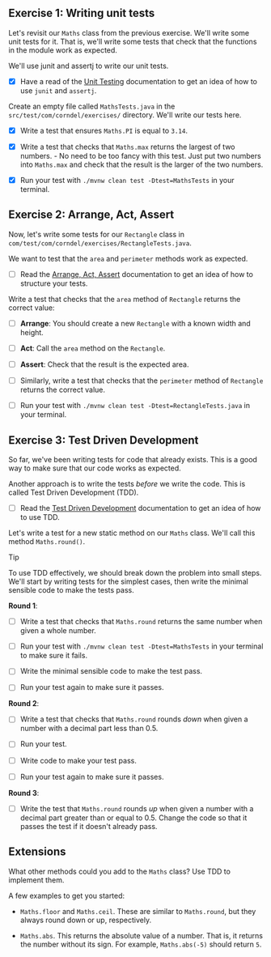 ## Exercise 1: Writing unit tests

Let's revisit our `Maths` class from the previous exercise. We'll write some
unit tests for it. That is, we'll write some tests that check that the functions
in the module work as expected.

We'll use junit and assertj to write our unit tests.

- [x] Have a read of the
  [Unit Testing](https://tech-docs.corndel.com/java/unit-testing.html)
  documentation to get an idea of how to use `junit` and `assertj`.

Create an empty file called `MathsTests.java` in the
`src/test/com/corndel/exercises/` directory. We'll write our tests here.

- [x] Write a test that ensures `Maths.PI` is equal to `3.14`.

- [x] Write a test that checks that `Maths.max` returns the largest of two
  numbers. - No need to be too fancy with this test. Just put two numbers
  into `Maths.max` and check that the result is the larger of the two
  numbers.

- [x] Run your test with `./mvnw clean test -Dtest=MathsTests` in your terminal.

## Exercise 2: Arrange, Act, Assert

Now, let's write some tests for our `Rectangle` class in
`com/test/com/corndel/exercises/RectangleTests.java`.

We want to test that the `area` and `perimeter` methods work as expected.

- [ ] Read the
  [Arrange, Act, Assert](https://tech-docs.corndel.com/java/arrange-act-assert.html)
  documentation to get an idea of how to structure your tests.

Write a test that checks that the `area` method of `Rectangle` returns the
correct value:

- [ ] **Arrange**: You should create a new `Rectangle` with a known width and
  height.

- [ ] **Act**: Call the `area` method on the `Rectangle`.

- [ ] **Assert**: Check that the result is the expected area.

- [ ] Similarly, write a test that checks that the `perimeter` method of
  `Rectangle` returns the correct value.

- [ ] Run your test with `./mvnw clean test -Dtest=RectangleTests.java` in your
  terminal.

## Exercise 3: Test Driven Development

So far, we've been writing tests for code that already exists. This is a good
way to make sure that our code works as expected.

Another approach is to write the tests _before_ we write the code. This is
called Test Driven Development (TDD).

- [ ] Read the
  [Test Driven Development](https://tech-docs.corndel.com/java/test-driven-development.html)
  documentation to get an idea of how to use TDD.

Let's write a test for a new static method on our `Maths` class. We'll call this
method `Maths.round()`.

> [!TIP]
>
> To use TDD effectively, we should break down the problem into small steps.
> We'll start by writing tests for the simplest cases, then write the minimal
> sensible code to make the tests pass.

**Round 1**:

- [ ] Write a test that checks that `Maths.round` returns the same number when
  given a whole number.

- [ ] Run your test with `./mvnw clean test -Dtest=MathsTests` in your terminal
  to make sure it fails.

- [ ] Write the minimal sensible code to make the test pass.

- [ ] Run your test again to make sure it passes.

**Round 2**:

- [ ] Write a test that checks that `Maths.round` rounds _down_ when given a
  number with a decimal part less than 0.5.

- [ ] Run your test.

- [ ] Write code to make your test pass.

- [ ] Run your test again to make sure it passes.

**Round 3**:

- [ ] Write the test that `Maths.round` rounds _up_ when given a number with a
  decimal part greater than or equal to 0.5. Change the code so that it
  passes the test if it doesn't already pass.

## Extensions

What other methods could you add to the `Maths` class? Use TDD to implement
them.

A few examples to get you started:

- `Maths.floor` and `Maths.ceil`. These are similar to `Maths.round`, but they
  always round down or up, respectively.

- `Maths.abs`. This returns the absolute value of a number. That is, it returns
  the number without its sign. For example, `Maths.abs(-5)` should return `5`.
